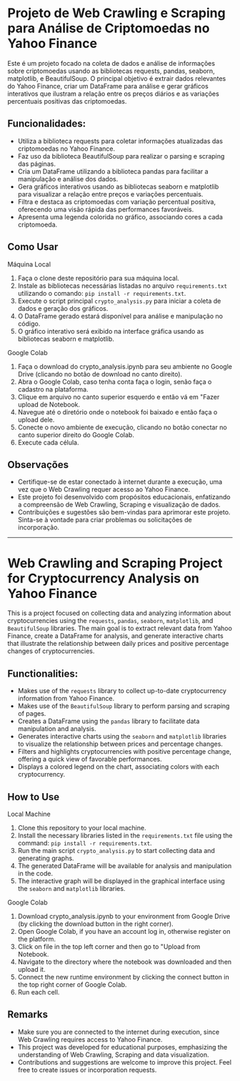 # Projeto de Web Crawling e Scraping para Análise de Criptomoedas no Yahoo Finance

Este é um projeto focado na coleta de dados e análise de informações sobre criptomoedas usando as bibliotecas requests, pandas, seaborn, matplotlib, e BeautifulSoup. O principal objetivo é extrair dados relevantes do Yahoo Finance, criar um DataFrame para análise e gerar gráficos interativos que ilustram a relação entre os preços diários e as variações percentuais positivas das criptomoedas.

## Funcionalidades:

- Utiliza a biblioteca requests para coletar informações atualizadas das criptomoedas no Yahoo Finance.
- Faz uso da biblioteca BeautifulSoup para realizar o parsing e scraping das páginas.
- Cria um DataFrame utilizando a biblioteca pandas para facilitar a manipulação e análise dos dados.
- Gera gráficos interativos usando as bibliotecas seaborn e matplotlib para visualizar a relação entre preços e variações percentuais.
- Filtra e destaca as criptomoedas com variação percentual positiva, oferecendo uma visão rápida das performances favoráveis.
- Apresenta uma legenda colorida no gráfico, associando cores a cada criptomoeda.

## Como Usar

Máquina Local
1. Faça o clone deste repositório para sua máquina local.
2. Instale as bibliotecas necessárias listadas no arquivo `requirements.txt` utilizando o comando: `pip install -r requirements.txt`.
3. Execute o script principal `crypto_analysis.py` para iniciar a coleta de dados e geração dos gráficos.
4. O DataFrame gerado estará disponível para análise e manipulação no código.
5. O gráfico interativo será exibido na interface gráfica usando as bibliotecas seaborn e matplotlib.

Google Colab
1. Faça o download do crypto_analysis.ipynb para seu ambiente no Google Drive (clicando no botão de download no canto direito).
2. Abra o Google Colab, caso tenha conta faça o login, senão faça o cadastro na plataforma.
3. Clique em arquivo no canto superior esquerdo e então vá em "Fazer upload de Notebook.
4. Navegue até o diretório onde o notebook foi baixado e então faça o upload dele.
5. Conecte o novo ambiente de execução, clicando no botão conectar no canto superior direito do Google Colab.
6. Execute cada célula.

## Observações

- Certifique-se de estar conectado à internet durante a execução, uma vez que o Web Crawling requer acesso ao Yahoo Finance.
- Este projeto foi desenvolvido com propósitos educacionais, enfatizando a compreensão de Web Crawling, Scraping e visualização de dados.
- Contribuições e sugestões são bem-vindas para aprimorar este projeto. Sinta-se à vontade para criar problemas ou solicitações de incorporação.

---

# Web Crawling and Scraping Project for Cryptocurrency Analysis on Yahoo Finance

This is a project focused on collecting data and analyzing information about cryptocurrencies using the `requests`, `pandas`, `seaborn`, `matplotlib`, and `BeautifulSoup` libraries. The main goal is to extract relevant data from Yahoo Finance, create a DataFrame for analysis, and generate interactive charts that illustrate the relationship between daily prices and positive percentage changes of cryptocurrencies.

## Functionalities:

- Makes use of the `requests` library to collect up-to-date cryptocurrency information from Yahoo Finance.
- Makes use of the `BeautifulSoup` library to perform parsing and scraping of pages.
- Creates a DataFrame using the `pandas` library to facilitate data manipulation and analysis.
- Generates interactive charts using the `seaborn` and `matplotlib` libraries to visualize the relationship between prices and percentage changes.
- Filters and highlights cryptocurrencies with positive percentage change, offering a quick view of favorable performances.
- Displays a colored legend on the chart, associating colors with each cryptocurrency.

## How to Use

Local Machine
1. Clone this repository to your local machine.
2. Install the necessary libraries listed in the `requirements.txt` file using the command: `pip install -r requirements.txt`.
3. Run the main script `crypto_analysis.py` to start collecting data and generating graphs.
4. The generated DataFrame will be available for analysis and manipulation in the code.
5. The interactive graph will be displayed in the graphical interface using the `seaborn` and `matplotlib` libraries.

Google Colab
1. Download crypto_analysis.ipynb to your environment from Google Drive (by clicking the download button in the right corner).
2. Open Google Colab, if you have an account log in, otherwise register on the platform.
3. Click on file in the top left corner and then go to "Upload from Notebook.
4. Navigate to the directory where the notebook was downloaded and then upload it.
5. Connect the new runtime environment by clicking the connect button in the top right corner of Google Colab.
6. Run each cell.

## Remarks

- Make sure you are connected to the internet during execution, since Web Crawling requires access to Yahoo Finance.
- This project was developed for educational purposes, emphasizing the understanding of Web Crawling, Scraping and data visualization.
- Contributions and suggestions are welcome to improve this project. Feel free to create issues or incorporation requests.
